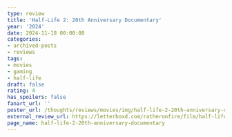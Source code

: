 ```yaml
---
type: review
title: 'Half-Life 2: 20th Anniversary Documentary'
year: '2024'
date: 2024-11-18 00:00:00
categories:
- archived-posts
- reviews
tags:
- movies
- gaming
- half-life
draft: false
rating: 4
has_spoilers: false
fanart_url: ''
poster_url: /thoughts/reviews/movies/img/half-life-2-20th-anniversary-documentary_poster.png
external_review_url: https://letterboxd.com/ratheronfire/film/half-life-2-20th-anniversary-documentary/
page_name: half-life-2-20th-anniversary-documentary
---
```


